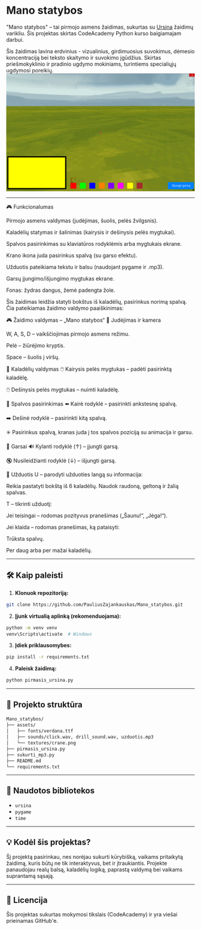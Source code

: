 
# Mano statybos

"Mano statybos" – tai pirmojo asmens žaidimas, sukurtas su [Ursina](https://www.ursinaengine.org/) žaidimų varikliu. Šis projektas skirtas CodeAcademy Python kurso baigiamajam darbui.

Šis žaidimas lavina erdvinius - vizualinius, girdimuosius suvokimus, dėmesio koncentraciją bei teksto skaitymo ir suvokimo įgūdžius. Skirtas priešmokyklinio ir pradinio ugdymo mokiniams, turintiems specialiųjų ugdymosi poreikių.
![Žaidimo GIF](assets/gameplay_animation.gif)



---

🎮 Funkcionalumas

Pirmojo asmens valdymas (judėjimas, šuolis, pelės žvilgsnis).

Kaladėlių statymas ir šalinimas (kairysis ir dešinysis pelės mygtukai).

Spalvos pasirinkimas su klaviatūros rodyklėmis arba mygtukais ekrane.

Krano ikona juda pasirinkus spalvą (su garso efektu).

Užduotis pateikiama tekstu ir balsu (naudojant pygame ir .mp3).

Garsų įjungimo/išjungimo mygtukas ekrane.

Fonas: žydras dangus, žemė padengta žole.

Šis žaidimas leidžia statyti bokštus iš kaladėlių, pasirinkus norimą spalvą. Čia pateikiamas žaidimo valdymo paaiškinimas:



🎮 Žaidimo valdymas – „Mano statybos“
🔹 Judėjimas ir kamera

W, A, S, D – vaikščiojimas pirmojo asmens režimu.

Pelė – žiūrėjimo kryptis.

Space – šuolis į viršų.

🔹 Kaladėlių valdymas
🖱️ Kairysis pelės mygtukas – padėti pasirinktą kaladėlę.

🖱️ Dešinysis pelės mygtukas – nuimti kaladėlę.

🔹 Spalvos pasirinkimas
⬅️ Kairė rodyklė – pasirinkti ankstesnę spalvą.

➡️ Dešinė rodyklė – pasirinkti kitą spalvą.

✳️ Pasirinkus spalvą, kranas juda į tos spalvos poziciją su animacija ir garsu.

🔹 Garsai
🔊 Kylanti rodyklė (↑) – įjungti garsą.

🔇 Nusileidžianti rodyklė (↓) – išjungti garsą.

🔹 Užduotis
U – parodyti užduoties langą su informacija:

Reikia pastatyti bokštą iš 6 kaladėlių.
Naudok raudoną, geltoną ir žalią spalvas.

T – tikrinti užduotį:

Jei teisingai – rodomas pozityvus pranešimas („Šaunu!“, „Jėga!“).

Jei klaida – rodomas pranešimas, ką pataisyti:

Trūksta spalvų.

Per daug arba per mažai kaladėlių.



---

## 🛠️ Kaip paleisti

1. **Klonuok repozitoriją:**
```bash
git clone https://github.com/PauliusZajankauskas/Mano_statybos.git
```

2. **Įjunk virtualią aplinką (rekomenduojama):**
```bash
python -m venv venv
venv\Scripts\activate  # Windows
```

3. **Įdiek priklausomybes:**
```bash
pip install -r requirements.txt
```

4. **Paleisk žaidimą:**
```bash
python pirmasis_ursina.py
```

---

## 📂 Projekto struktūra
```
Mano_statybos/
├── assets/
│   ├── fonts/verdana.ttf
│   ├── sounds/click.wav, drill_sound.wav, uzduotis.mp3
│   └── textures/crane.png
├── pirmasis_ursina.py
├── sukurti_mp3.py
├── README.md
└── requirements.txt
```

---

## 🧠 Naudotos bibliotekos
- `ursina`
- `pygame`
- `time`

---

## 💡 Kodėl šis projektas?
Šį projektą pasirinkau, nes norėjau sukurti kūrybišką, vaikams pritaikytą žaidimą, kuris būtų ne tik interaktyvus, bet ir įtraukiantis. Projekte panaudojau realų balsą, kaladėlių logiką, paprastą valdymą bei vaikams suprantamą sąsają.

---

## 📜 Licencija
Šis projektas sukurtas mokymosi tikslais (CodeAcademy) ir yra viešai prieinamas GitHub'e.
